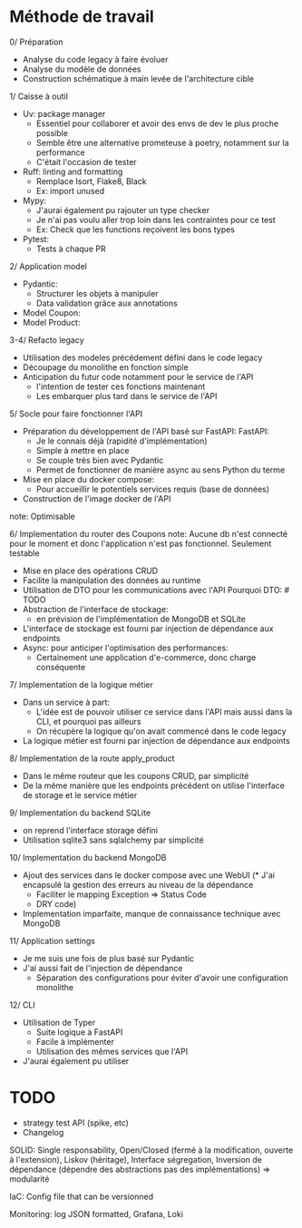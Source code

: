 # Méthode de travail

0/ Préparation
* Analyse du code legacy à faire évoluer
* Analyse du modèle de données
* Construction schématique à main levée de l'architecture cible

1/ Caisse à outil
* Uv: package manager
    * Essentiel pour collaborer et avoir des envs de dev le plus proche possible
    * Semble être une alternative prometeuse à poetry, notamment sur la performance
    * C'était l'occasion de tester
* Ruff: linting and formatting
    * Remplace Isort, Flake8, Black
    * Ex: import unused
* Mypy:
    * J'aurai également pu rajouter un type checker
    * Je n'ai pas voulu aller trop loin dans les contraintes pour ce test
    * Ex: Check que les functions reçoivent les bons types
* Pytest:
    * Tests à chaque PR

2/ Application model
* Pydantic:
    * Structurer les objets à manipuler
    * Data validation grâce aux annotations
* Model Coupon:
* Model Product:

3-4/ Refacto legacy
* Utilisation des modeles précédement défini dans le code legacy
* Découpage du monolithe en fonction simple
* Anticipation du futur code notamment pour le service de l'API
    * l'intention de tester ces fonctions maintenant
    * Les embarquer plus tard dans le service de l'API

5/ Socle pour faire fonctionner l'API
* Préparation du développement de l'API basé sur FastAPI:
 FastAPI:
    * Je le connais déjà (rapidité d'implémentation)
    * Simple à mettre en place
    * Se couple très bien avec Pydantic
    * Permet de fonctionner de manière async au sens Python du terme
* Mise en place du docker compose:
    * Pour accueillir le potentiels services requis (base de données)
* Construction de l'image docker de l'API

note: Optimisable

6/ Implementation du router des Coupons
note: Aucune db n'est connecté pour le moment et donc l'application n'est pas fonctionnel.
Seulement testable
* Mise en place des opérations CRUD
* Facilite la manipulation des données au runtime
* Utilisation de DTO pour les communications avec l'API
Pourquoi DTO: # TODO
* Abstraction de l'interface de stockage:
    * en prévision de l'implémentation de MongoDB et SQLite
* L'interface de stockage est fourni par injection de dépendance aux endpoints
* Async: pour anticiper l'optimisation des performances:
    * Certainement une application d'e-commerce, donc charge conséquente

7/ Implementation de la logique métier
* Dans un service à part:
    * L'idée est de pouvoir utiliser ce service dans l'API mais aussi dans la CLI, et pourquoi pas ailleurs
    * On récupère la logique qu'on avait commencé dans le code legacy
* La logique métier est fourni par injection de dépendance aux endpoints

8/ Implementation de la route apply_product
* Dans le même routeur que les coupons CRUD, par simplicité
* De la même manière que les endpoints précédent on utilise l'interface de storage et le service métier

9/ Implementation du backend SQLite
* on reprend l'interface storage défini
* Utilisation sqlite3 sans sqlalchemy par simplicité

10/ Implementation du backend MongoDB
* Ajout des services dans le docker compose avec une WebUI
(* J'ai encapsulé la gestion des erreurs au niveau de la dépendance
    * Faciliter le mapping Exception => Status Code
    * DRY code)
* Implementation imparfaite, manque de connaissance technique avec MongoDB

11/ Application settings
* Je me suis une fois de plus basé sur Pydantic
* J'ai aussi fait de l'injection de dépendance
    * Séparation des configurations pour éviter d'avoir une configuration monolithe

12/ CLI
* Utilisation de Typer
    * Suite logique à FastAPI
    * Facile à implémenter
    * Utilisation des mêmes services que l'API
* J'aurai également pu utiliser 

# TODO
* strategy test API (spike, etc)
* Changelog

SOLID: Single responsability, Open/Closed (fermé à la modification, ouverte à l'extension), Liskov (héritage), Interface ségregation, Inversion de dépendance (dépendre des abstractions pas des implémentations) => modularité

IaC: Config file that can be versionned

Monitoring: log JSON formatted, Grafana, Loki